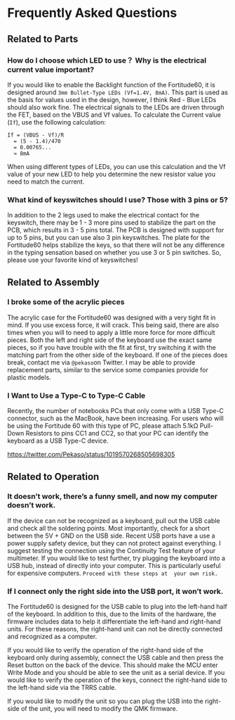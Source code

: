 # Frequently Asked Questions

## Related to Parts

### How do I choose which LED to use？ Why is the electrical current value important?

If you would like to enable the Backlight function of the Fortitude60, it is designed around ```3mm Bullet-Type LEDs (Vf=1.4V, 8mA)```. This part is used as the basis for values used in the design, however, I think Red - Blue LEDs should also work fine. The electrical signals to the LEDs are driven through the FET, based on the VBUS and Vf values. To calculate the Current value (```If```), use the following calculation:  

```
If = (VBUS - Vf)/R
  = (5 - 1.4)/470
  = 0.00765...
  ≈ 8mA
```

When using different types of LEDs, you can use this calculation and the Vf value of your new LED to help you determine the new resistor value you need to match the current. 

### What kind of keyswitches should I use? Those with 3 pins or 5?

In addition to the 2 legs used to make the electrical contact for the keyswitch, there may be 1 - 3 more pins used to stabilize the part on the PCB, which results in  3 - 5 pins total. The PCB is designed with support for up to 5 pins, but you can use also 3 pin keyswitches. The plate for the Fortitude60 helps stabilize the keys, so that there will not be any difference in the typing sensation based on whether you use 3 or 5 pin switches. So, please use your favorite kind of keyswitches! 

## Related to Assembly

### I broke some of the acrylic pieces

The acrylic case for the Fortitude60 was designed with a very tight fit in mind. If you use excess force, it will crack. This being said, there are also times when you will to need to apply a little more force for more difficult pieces. Both the left and right side of the keyboard use the exact same pieces, so if you have trouble with the fit at first, try switching it with the matching part from the other side of the keyboard. If one of the pieces does break, contact me via ```@pekaso```on Twitter. I may be able to provide replacement parts, similar to the service some companies provide for plastic models.

### I Want to Use a Type-C to Type-C Cable

Recently, the number of notebooks PCs that only come with a USB Type-C connector, such as the MacBook, have been increasing. For users who will be using the Fortitude 60 with this type of PC, please attach 5.1kΩ Pull-Down Resistors to pins CC1 and CC2, so that your PC can identify the keyboard as a USB Type-C device.

https://twitter.com/Pekaso/status/1019570268505698305

## Related to Operation

### It doesn’t work, there’s a funny smell, and now my computer doesn’t work.

If the device can not be recognized as a keyboard, pull out the USB cable and check all the soldering points. Most importantly, check for a short between the 5V + GND on the USB side. Recent USB ports have a use a power supply safety device, but they can not protect against everything. I suggest testing the connection using the Continuity Test feature of your multimeter. If you would like to test further, try  plugging the keyboard into a USB hub, instead of directly into your computer. This is particularly useful for expensive computers.  ```Proceed with these steps at  your own risk.```

### If I connect only the right side into the USB port, it won’t work.

The Fortitude60 is designed for the  USB cable to plug into the left-hand half of the keyboard. In addition to this, due to the limits of the hardware, the firmware includes data to help it differentiate the left-hand and right-hand units. For these reasons, the right-hand unit can not be directly connected and recognized as a computer.

If you would like to verify the operation of the right-hand side of the keyboard only during assembly, connect the USB cable and then press the Reset button on the back of the device. This should make the MCU enter Write Mode and you should be able to see the unit as a serial device. If you would like to verify the operation of the keys, connect the right-hand side to the left-hand side via the TRRS cable.

If you would like to modify the unit so you can plug the USB into the right-side of the unit, you will need to modify the QMK firmware.